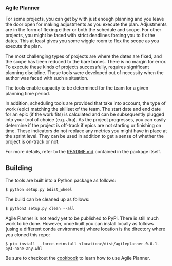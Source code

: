 ### Agile Planner

For some projects, you can get by with just enough planning and you leave the door open for making adjustments as you execute the plan. Adjustments are in the form of flexing either or both the schedule and scope. For other projects, you might be faced with strict deadlines forcing you to fix the dates. This at least gives you some wiggle room to flex the scope as you execute the plan. 

The most challenging types of projects are where the dates are fixed, and the scope has been reduced to the bare bones. There is no margin for error. To execute these kinds of projects successfully, requires significant planning discipline. These tools were developed out of necessity when the author was faced with
such a situation. 

The tools enable capacity to be determined for the team for a given planning time period.

In addition, scheduling tools are provided that take into account, the type of work (epic) matching the skillset of the team. The start date and end date for an epic (if the work fits) is calculated and can be subsequently plugged into your tool of choice (e.g. Jira). As the project progresses, you can easily determine if the project is off-track if epics are not starting or finishing on time. These indicators do not replace any metrics you might have in place at the sprint level. They can be used in addition to get a sense of whether the project is on-track or not.

For more details, refer to the [README.md](docs/README.md) contained in the package itself.

## Building
The tools are built into a Python package as follows:

```
$ python setup.py bdist_wheel
```

The build can be cleaned up as follows:

```
$ python3 setup.py clean --all
```

Agile Planner is not ready yet to be published to PyPi. There is still much work to be done. However, once built you can install locally as follows (using a different conda environment) where location is the directory where you cloned this repo:

```
$ pip install --force-reinstall <location>/dist/agileplanner-0.0.1-py3-none-any.whl
```

Be sure to checkout the [cookbook](https://github.com/jasondchambers/agileplanner-cookbook) to learn how to use Agile Planner.

